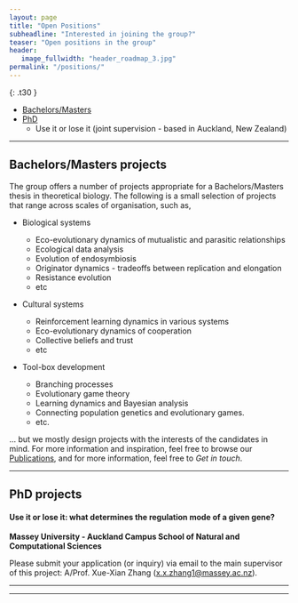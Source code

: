```yaml
---
layout: page
title: "Open Positions"
subheadline: "Interested in joining the group?"
teaser: "Open positions in the group"
header:
   image_fullwidth: "header_roadmap_3.jpg"
permalink: "/positions/"
---
```


{: .t30 }

- [Bachelors/Masters](#masters)
- [PhD](#phd)
	- Use it or lose it (joint supervision - based in Auckland, New Zealand)
<!--- [Postdocs](#postdocs)	- [One Theoretical Biology postdoc position](#pd1)-->

<!--	- [Endosymbiosis (Theoretical/Experimental joint mentorship based in Konstanz, Germany)](#pd2)
	- [MSCA postdoctoral fellowships (deadling for grant application is 13th September)](#pd3)-->

---

## Bachelors/Masters projects <a name="masters"></a>

The group offers a number of projects appropriate for a Bachelors/Masters thesis in theoretical biology. 
The following is a small selection of projects that range across scales of organisation, such as,

- Biological systems
	- Eco-evolutionary dynamics of mutualistic and parasitic relationships
	- Ecological data analysis
	- Evolution of endosymbiosis
	- Originator dynamics - tradeoffs between replication and elongation
	- Resistance evolution
	- etc

- Cultural systems
	- Reinforcement learning dynamics in various systems
	- Eco-evolutionary dynamics of cooperation
	- Collective beliefs and trust
	- etc

- Tool-box development
	- Branching processes
	- Evolutionary game theory
	- Learning dynamics and Bayesian analysis
	- Connecting population genetics and evolutionary games.
	- etc.

... but we mostly design projects with the interests of the candidates in mind.
For more information and inspiration, feel free to browse our [Publications](https://tecoevo.github.io/publications/), and for more information, feel free to 
*Get in touch*.

<!--
- With great power comes great responsibility: The effect of power dynamics on belief and trust spreading. 
	- Individuals with more power in the belief-choosing process
	- Individuals with more power to proliferate 
- Is nonconformism smart or just stubborn? 
	- The effect of introducing stubborn individuals who don't conform to the chosen narrative in the belief model
- What if it was learned? 
	- Introduction of learning dynamics for the beliefs instead of the random mutation process. 
- Eco-evolutionary dynamics of synchronized emergence
Synchronized reproduction evolved in multiple species the presence of environmental cycles. However, within a single species like the marine midge *Clunio marinus*, there exist different emergence patterns within the lunar cycle. Two theoretical frameworks to investigate the possible evolutionary histories of the different strains and emergence patterns:
	- Adaptive dynamics: evolution of traits through mutation and fixation
 	- Reinforcement learning: treating the emergence of an individual as a decision process, what decisions results in the best outcome?
-->
---




## PhD projects <a name="phd"></a>

<!--Through the [EvoGamesPlus](https://www.maastrichtuniversity.nl/evogamesplus/vacancies) funding scheme of the European Union’s Horizon 2020 Research and Innovation Programme under the Marie Skłodowska-Curie grant, numerous early career fellowships are available.
Our group is a part of the funding scheme. Please check the website and the eligibility requriments for our open call.-->



#### Use it or lose it: what determines the regulation mode of a given gene?

**Massey University - Auckland Campus    School of Natural and Computational Sciences**

Please submit your application (or inquiry) via email to the main supervisor of this project: A/Prof. Xue-Xian Zhang (x.x.zhang1@massey.ac.nz).

<!--<span style="color:gray"> The following are some of the topics that the group is interested in developing further. However the exact project is often tailored to the interests of the candidate. We are interested in recruiting interested PhD students through the next round of the [International Max Planck Research School](https://www.evolbio.mpg.de/3017297/application)-->

<!--#### Eco-evolutionary tuning of biological clocks
Biological clocks are oscillating physiological processes which allow organisms to coordinate their life with environmental cycles such as night and day, seasons or tides. They are synchronized with the environment through a process called entrainment. Usually, biological clocks can be entrained by several environmental factors such as light, temperature or humidity. All of those factors are inherently subject to noise. Starting from existing models of entrainment, we would like to develop a mechanistic model for how several noisy factors jointly entrain the clock. This includes stochastic approaches, development of probabilistic models, and demonstrating the robustness of oscillations to environmental noise. In a second step, we would like to study the evolution of such a mechanistic model along with ecological (biotic and abiotic) inputs. We are interested in developing the skills and supporting the career of a student with a background in physics or applied mathematics, keenly interested in evolutionary biology. **Prior experience in the dynamical systems and in particular the theory of phase oscillators is desirable but not required at the start. While offered by Gokhale, the project will develop in close collaboration with the group of [Tobias Kaiser](https://www.evolbio.mpg.de/biologicalclocks).**-->
<!--#### Eco-eco-evolutionary agriculture
Working at the interface of _eco_logy, _eco_nomics and _evo_lution this project takes on the true meaning of translational biology. Feeding more than 7 billion people puts immense pressure on the farming industry — especially since it is required not just for providing food directly to humans but also for feeding livestock. Similar to the antibiotic resistance issue in medicine, we are dealing with ever-evolving more virulent parasites in agriculture. Thousands of years of monocultures have reduced the genetic diversity, as well as the ability of the plants to fight back. This project aims to understand this interaction taking into account different ecological, evolutionary and economic standpoints. Ecologically, we need to ascertain how we are changing the environment by driving artificially selected variants of crops and their potential to disrupt the wild varieties of the host plant. Evolutionarily, the host-pathogen dynamics need to be understood: how do the evolution of pathogen virulence and the eco-evolutionary dynamics change when considering multiple pathogen/crop species? Lastly, all the previous points coalesce at the economic standpoint, to make sure that the farmers do not lose more yield than necessary while keeping the technique sustainable.  **Knowledge about the theory of dynamical systems, stochastic processes and scientific computing would be desirable. A keen interest in interfacing with bioeconomists and field ecologists is a requirement.**-->
<!--#### Co-evolutionary dynamics in the light of extended evolutionary synthesis
Theories of predator-prey, host-parasite dynamics are a part of classical ecology. Together with evolution, we can address Red-Queen like scenarios with ever-evolving antagonists. The extended evolutionary synthesis includes phenomena such as innovation and learning. Personality effects of individual antagonists are often averaged out.
The project aims to incorporate extended evolutionary synthesis properties in the traditional co-evolution models.
The project involves theory development from an ecological and evolutionary point of view with implementations from techniques from machine learning. 
The theory will be developed together with an experimental collaborator working on the individual variation in the predatory behaviour of spiders. 
Primarily developed as a theory project, the ideal candidate is expected to be highly enthusiastic, working at the interface of theory development, machine learning and artificial intelligence and interacting with experimentalists.
**Knowledge about the theory of dynamical systems, stochastic processes, learning algorithms and scientific computing would be desirable. Familiarity with evolutionary and ecological models of co-evolution and mathematical biology would be an advantage, but if not, then a keen interest in the same is a requirement.**-->

---

<!--## Postdocs <a name="postdocs"></a>

### ~~ Postdoc position in Theoretical Biology <a name="pd1"></a> ~~-->

<!--The Theoretical Biology group at the Center for Computational and Theoretical Biology at the University of Würzburg, Germany, is excited to announce a Postdoc position in Theoretical Biology. 
We are looking for an independent, communicative postdoctoral researcher to join our dynamic team in theoretical biology. 
Our Center is committed to fostering interdisciplinary collaborative research, and we are seeking candidates with a strong record of originality and the ability to generate innovative project ideas.

**Maximum Duration:** Four-year appointment

**Primary responsibilities:** Research and Mentoring

**Career Development:** We are dedicated to supporting candidates interested in writing grants and applications to establish their independent profile. 
The long duration of the position presents an exceptional opportunity for motivated researchers to develop their research programs and gain teaching and mentoring experience.

**Research Focus:**
Theoretical biology is a multi-disciplinary field and often examines complex systems. 
While theoretical biology is primarily associated with the natural and life sciences, there are some parallels and connections between the concepts and approaches used in theoretical biology and certain areas of the humanities. 
From ecology and evolutionary biology to behaviour, philosophy of biology, cultural evolution and digital humanities, our group welcomes the breadth while maintaining a connection to the living systems. 
Our research agenda centres on exploring the origins and dynamics of the dynamic processes and patterns across various scales of organization, from sub-cellular to societal. 
We aim to uncover fundamental properties of living systems and apply our findings to real-world contexts such as agriculture, conservation, and medicine. For insights into our group’s interests, please visit our publications page on this site.

**Opportunities and Expectations:**
The successful candidate will enjoy considerable freedom in exploring a broad spectrum of systems, from microbial to social contexts. With the autonomy to develop ambitious projects, they can establish their independent research profiles.

**Qualifications:**

* PhD in theoretical biology, mathematics, physics, computer science, or a related field
* Excellent communication skills and a collaborative mindset across disciplines
* Demonstrated ability to generate original research ideas
* Experience in the direction where they want to develop their expertise further 

**Responsibilities:**

* Develop and execute research projects in the field of theoretical biology
* Contribute research findings to peer-reviewed journals
* Engage in teaching and mentoring of both undergraduate and graduate students
* Participate actively in departmental and university activities

**We Offer:**
Membership in a highly supportive and collaborative research team.
Access to modern facilities and an international research environment.
Encouraged within-University cooperation possibilities, for e.g. :

* microbiology (https://www.biozentrum.uni-wuerzburg.de/en/mikrobio/research/)
* animal ecology and tropical biology (https://www.biozentrum.uni-wuerzburg.de/en/zoo3/)
* social psychology (https://www.psychologie.uni-wuerzburg.de/en/research/research-profile/)

The University of Würzburg is committed to promoting diversity, equity, and inclusion, and we strongly encourage applications from individuals from underrepresented groups.
Salary and benefits are according to public service positions in Germany (TVL, full position. The position is suitable for part-time employment). 
Female scientists are particularly encouraged to apply. 
Disabled applicants will be preferentially considered in case of equivalent qualifications.

**Applications**
Please send your application as a single pdf file per email to  
``chaitanya.gokhale@uni-wuerzburg.de``
Application pdf should include,

* a cover letter stating the motivation for pursuing a postdoc and the choice of group, location,
* A project proposal for your work for the coming four years (limit to 3 pages, including references),
* CV, 
* relevant certificates, preprints, and 
* names and contact details of at least two potential referees.

Applications will be processed as received. The position starts as soon as possible.
For further information, please contact 
Prof. Dr. Chaitanya S. Gokhale, CCTB University of Würzburg, Germany, by e-mail (see above) or browse this site.-->

---
<!--
### Endosymbiosis <a name="pd2"></a>

University of Konstanz evolutionary theory, mathematical
modeling, theoretical biology.

This project is a collaboration between Lutz Becks (University of
Konstanz; https://www.limnologie.uni-konstanz.de/becks), Peter Czuppon
(University of Münster, https://czuppon.net/) and Chaitanya Gokhale
(University of Würzburg, https://tecoevo.github.io/) and aims to develop
theory based on experimental work. Highly motivated candidates with a
PhD in evolutionary theory, mathematical modeling or theoretical biology
are encouraged to apply. Previous work in the context of evolutionary
transitions, the evolution of symbioses or species interactions is an
advantage. Candidates should demonstrate an enthusiasm for basic research
and an interest in mechanistic and phenomenological modeling. The
successful candidate should be able to communicate effectively with
people from a wide range of disciplines.

Funding is available for 18 months with the possibility for extension.

Location: The main place of work will be at the University of Konstanz,
but the postdoc is expected to travel to W?rzburg/M?nster for research
visits. The collaborative research environment in the group is highly
integrative, very international and conducted in English. Konstanz
is a very beautiful and pleasant place to live as it borders the third
largest lake in Central Europe and lies at the foothills of the Alps. The
University of Konstanz is an equal opportunities employer.

Interested candidates should send a CV, a short cover letter highlighting
interests and potential research questions, and contact details of
two professional referees to lutz.becks@uni-konstanz.de. Review of
applications will begin immediately and will continue until the position
is filled.

Prof. Dr. Lutz Becks
University of Konstanz
Aquatic Ecology and Evolution
Limnological Institute
Mainaustra?e 252
78464 Konstanz / Egg Germany
Phone: 07531 88 2828
E-Mail: lutz.becks@uni-konstanz.de
https://www.limnologie.uni-konstanz.de/en/ag-becks/

Lutz Becks <lutz.becks@uni-konstanz.de>



### MSCA Postdoctoral Fellowships 2023<a name="pd3"></a>

If interested in developing and leading a project for this fellowship and writing a joint grant for the same, get in touch with Chaitanya well-before (2-3 months) the yearly deadline.-->

<!--
### ~~Post doctoral position~~ Position Filled

~~Currently we have an opening for a one year post-doctoral position funded by the BfN (Federal Agency for Nature Conservation).  
The project deals with the *Risk Assessment of gene-drive systems*  
This will involve reviewing the current state-of-the-art and development of a theoretical model, both aiming to provide the BfN with actionable material in the context of policy making.~~

~~The application window is open till January 31st.~~

~~Details available [here](https://www.mpg.de/12552737/postdoc-gene-drive-risk-assessment).~~-->

<!--
* [<s>Add schema.org Markup for Videos</s>](https://support.google.com/webmasters/answer/2413309?hl=en)
* [<s>Submit <em>Feeling Responsive</em> to jekyllthemes.org</s>](http://jekyllthemes.org/themes/feeling-responsive/)
* <s>Use `style` in front matter to inject css-styles into `<head></s>
* <s>Add include to loop through collections</s>
* <s>Now with optional caption for header</s>
* [<s>Refined humans.txt</s>](http://humanstxt.org/)
* [<s>Produce an introduction video to showcase *Feeling Responsive*</s>](https://www.youtube.com/embed/3b5zCFSmVvU)
* [<s>Additional header with text</s>]({{ site.url }}{{ site.baseurl }}/headers/)
* <s>Added Google Analtics support</s>
* [<s>Add redirection layout by KanishkKanishk</s>](http://codingtips.kanishkkunal.in/redirects-jekyll-github-pages/)
* <s>Convert Foundation Sass to use native Jekyll Sass support</s>
* <s>Optimize HTML and use Schema.org-Attributes › http://schema.org/Article</s>
* <s>Disqus comments</s>
* <s>Rework `list-entries.html` › now language ready</s>
* [<s>Create custom 404.html-webpage</s>](https://help.github.com/articles/custom-404-pages/)
* <s>Add simple search box with Google</s>
* <s>Alternative non-landscape header</s>
* <s>Patterns for header</s>
* <s>Clean up color scheme and highlighting colors</s>
* <s>Make theme translation ready</s>
* [<s>Add draft-templates for new pages/posts</s>](https://github.com/Phlow/feeling-responsive/tree/gh-pages/_drafts)
* [<s>Step-by-Step-Guide to customize *Feeling Responsive*</s>]({{ site.url }}{{ site.baseurl }}/getting-started/)
* [<s>Video-Post-Format to feature videos in a huge way</s>]({{ site.url }}{{ site.baseurl }}/design/video/)
* <s>Title and captions for images</s>
* <s>SEO › Add metadescription to header.html and front matter</s>
* [<s>Adding Open Graph for Jekyll</s>](https://gist.github.com/pathawks/1406355)
* [<s>Gallery Post Example</s>]({{ site.url }}{{ site.baseurl }}/design/gallery/)
* [<s>Adding pagination</s>](http://jekyllrb.com/docs/pagination/) -->
